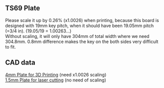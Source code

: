 ## TS69 Plate

Please scale it up by 0.26% (x1.0026) when printing, because this board is designed with 19mm key pitch, when it should have been 19.05mm pitch (=3/4 in). (19.05/19 = 1.00263...)  
Without scaling, it will only have 304mm of total width where we need 304.8mm. 0.8mm difference makes the key on the both sides very difficult to fit.  

## CAD data

[4mm Plate for 3D Printing](https://www.tinkercad.com/things/a562PzkWgM5) (need x1.0026 scaling)  
[1.5mm Plate for laser cutting](https://www.tinkercad.com/things/d3q8ZoNIMLJ) (no need of scaling)  

